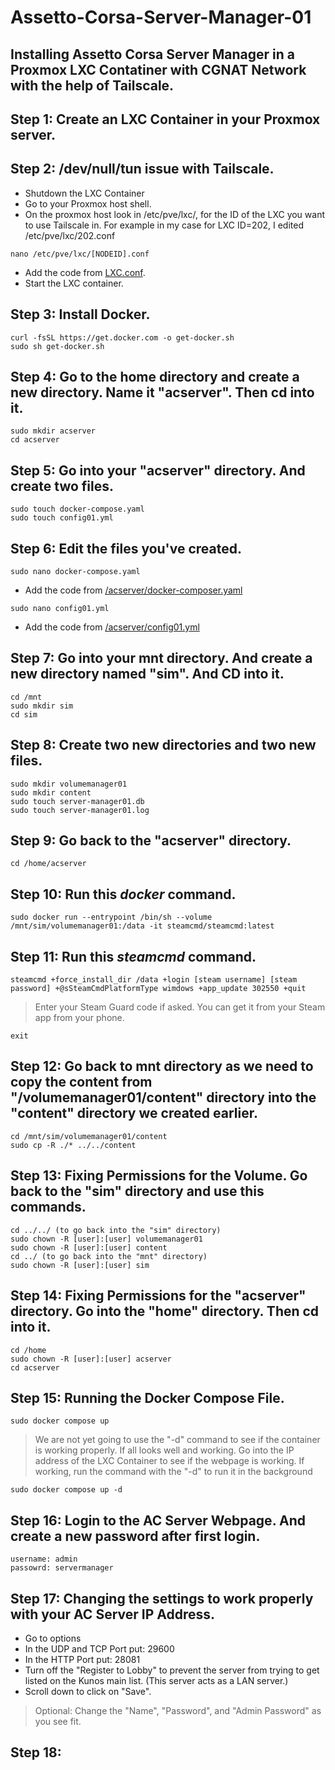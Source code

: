 # Assetto-Corsa-Server-Manager-01
## Installing Assetto Corsa Server Manager in a Proxmox LXC Contatiner with CGNAT Network with the help of Tailscale.

## Step 1: Create an LXC Container in your Proxmox server.

## Step 2: /dev/null/tun issue with Tailscale.
- Shutdown the LXC Container
- Go to your Proxmox host shell.
- On the proxmox host look in /etc/pve/lxc/, for the ID of the LXC you want to use Tailscale in. For example in my case for LXC ID=202, I edited /etc/pve/lxc/202.conf
```
nano /etc/pve/lxc/[NODEID].conf
```
- Add the code from [LXC.conf](https://github.com/CottonKendy/Assetto-Corsa-Server-Manager-01/edit/main/README.md).
- Start the LXC container.

## Step 3: Install Docker.
```
curl -fsSL https://get.docker.com -o get-docker.sh
sudo sh get-docker.sh
```

## Step 4: Go to the home directory and create a new directory. Name it "acserver". Then cd into it.
```
sudo mkdir acserver
cd acserver
```

## Step 5: Go into your "acserver" directory. And create two files.
```
sudo touch docker-compose.yaml
sudo touch config01.yml
```

## Step 6: Edit the files you've created.
```
sudo nano docker-compose.yaml
```
- Add the code from [/acserver/docker-composer.yaml](https://github.com/CottonKendy/Assetto-Corsa-Server-Manager-01/edit/main/README.md)
```
sudo nano config01.yml
```
- Add the code from [/acserver/config01.yml](https://github.com/CottonKendy/Assetto-Corsa-Server-Manager-01/edit/main/README.md)


## Step 7: Go into your mnt directory. And create a new directory named "sim". And CD into it.
```
cd /mnt
sudo mkdir sim
cd sim
```

## Step 8: Create two new directories and two new files.
```
sudo mkdir volumemanager01
sudo mkdir content
sudo touch server-manager01.db
sudo touch server-manager01.log
```

## Step 9: Go back to the "acserver" directory.
```
cd /home/acserver
```

## Step 10: Run this ***docker*** command.
```
sudo docker run --entrypoint /bin/sh --volume /mnt/sim/volumemanager01:/data -it steamcmd/steamcmd:latest
```

## Step 11: Run this ***steamcmd*** command.
```
steamcmd +force_install_dir /data +login [steam username] [steam password] +@sSteamCmdPlatformType wimdows +app_update 302550 +quit
```
> Enter your Steam Guard code if asked. You can get it from your Steam app from your phone.
```
exit
```

## Step 12: Go back to mnt directory as we need to copy the content from "/volumemanager01/content" directory into the "content" directory we created earlier.
```
cd /mnt/sim/volumemanager01/content
sudo cp -R ./* ../../content
```

## Step 13: Fixing Permissions for the Volume. Go back to the "sim" directory and use this commands.
```
cd ../../ (to go back into the "sim" directory)
sudo chown -R [user]:[user] volumemanager01
sudo chown -R [user]:[user] content
cd ../ (to go back into the "mnt" directory)
sudo chown -R [user]:[user] sim
```

## Step 14: Fixing Permissions for the "acserver" directory. Go into the "home" directory. Then cd into it.
```
cd /home
sudo chown -R [user]:[user] acserver
cd acserver
```

## Step 15: Running the Docker Compose File.
```
sudo docker compose up
```
> We are not yet going to use the "-d" command to see if the container is working properly.
> If all looks well and working. Go into the IP address of the LXC Container to see if the webpage is working.
> If working, run the command with the "-d" to run it in the background
```
sudo docker compose up -d
```

## Step 16: Login to the AC Server Webpage. And create a new password after first login.
```
username: admin
passowrd: servermanager
```

## Step 17: Changing the settings to work properly with your AC Server IP Address.
- Go to options
- In the UDP and TCP Port put: 29600
- In the HTTP Port put: 28081
- Turn off the "Register to Lobby" to prevent the server from trying to get listed on the Kunos main list. (This server acts as a LAN server.)
- Scroll down to click on "Save".
> Optional: Change the "Name", "Password", and "Admin Password" as you see fit.

## Step 18: 
